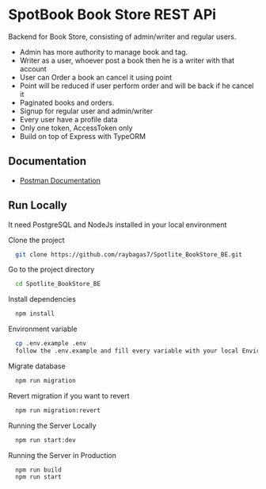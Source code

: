 # SpotBook Book Store REST APi

Backend for Book Store, consisting of admin/writer and regular users.

- Admin has more authority to manage book and tag.
- Writer as a user, whoever post a book then he is a writer with that account
- User can Order a book an cancel it using point
- Point will be reduced if user perform order and will be back if he cancel it
- Paginated books and orders.
- Signup for regular user and admin/writer
- Every user have a profile data
- Only one token, AccessToken only
- Build on top of Express with TypeORM

## Documentation

- [Postman Documentation](https://documenter.getpostman.com/view/20860825/2sA35Ba3ox#1055f8c2-518e-4d66-a775-d837ba685471)

## Run Locally

It need PostgreSQL and NodeJs installed in your local environment

Clone the project

```bash
  git clone https://github.com/raybagas7/Spotlite_BookStore_BE.git
```

Go to the project directory

```bash
  cd Spotlite_BookStore_BE
```

Install dependencies

```bash
  npm install
```

Environment variable

```bash
  cp .env.example .env
  follow the .env.example and fill every variable with your local Environment without quote/double quote
```

Migrate database

```bash
  npm run migration
```

Revert migration if you want to revert

```bash
  npm run migration:revert
```

Running the Server Locally

```bash
  npm run start:dev
```

Running the Server in Production

```bash
  npm run build
  npm run start
```
